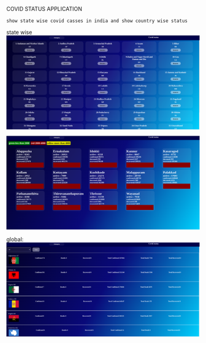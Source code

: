 COVID STATUS APPLICATION

    show state wise covid casses in india and show country wise status 

state wise 
![image](./read.md-images//Screenshot%20from%202022-09-18%2012-00-19.png)

![image](./read.md-images/Screenshot%20from%202022-09-18%2012-18-32.png)

global:
![image](./read.md-images/global.png)